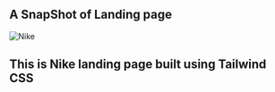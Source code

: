 ## A SnapShot of Landing page

![Nike](https://github.com/Sapnil-Bhowmick/NIKE-Landing-Page/assets/118714419/3c8670b5-80a2-447a-9baf-697526450143)

## This is Nike landing page built using Tailwind CSS

